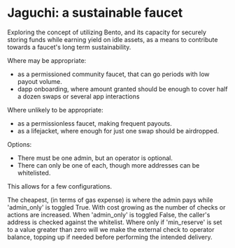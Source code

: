 # Jaguchi: a sustainable faucet
Exploring the concept of utilizing Bento, and its capacity for securely storing funds while earning yield on idle assets, as a means to contribute towards a faucet's long term sustainability.

Where may be appropriate: 
  - as a permissioned community faucet, that can go periods with low payout volume.
  - dapp onboarding, where amount granted should be enough to cover half a dozen swaps or several app interactions

Where unlikely to be appropriate:
 -  as a permissionless faucet, making frequent payouts.
 -  as a lifejacket, where enough for just one swap should be airdropped. 

Options:
- There must be one admin, but an operator is optional.
- There can only be one of each, though more addresses can be whitelisted.

This allows for a few configurations.

The cheapest, (in terms of gas expense) is where the admin pays while 'admin_only' is toggled True. With cost growing as the number of checks or actions are increased.
When 'admin_only' is toggled False, the caller's address is checked against the whitelist. 
Where only if 'min_reserve' is set to a value greater than zero will we make the external check to operator balance, topping up if needed before performing the intended delivery.

